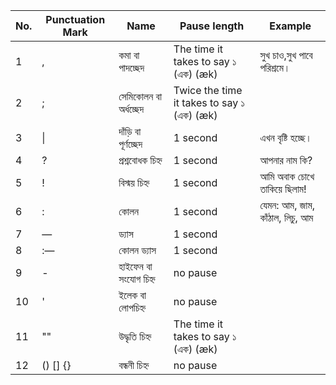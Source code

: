 | No. | Punctuation Mark | Name                  | Pause length                               | Example                   |
|-----|------------------|-----------------------|--------------------------------------------|----------------------------|
| 1   | ,                | কমা বা পাদচ্ছেদ           | The time it takes to say ১ (এক) (æk)        | সুখ চাও,সুখ পাবে পরিশ্রমে।           |
| 2   | ;                | সেমিকোলন বা অর্ধচ্ছেদ      |  Twice the time it takes to say ১ (এক) (æk) |                               |
| 3   | \|               | দাঁড়ি বা পূর্ণচ্ছেদ           |  1 second                                   | এখন বৃষ্টি হচ্ছে।                   |
| 4   | ?                | প্রশ্নবোধক চিহ্ন             | 1 second                                    | আপনার নাম কি?                 |
| 5   | !                | বিস্ময় চিহ্ন               | 1 second                                    | আমি অবাক চোখে তাকিয়ে ছিলাম!      |
| 6   | :                | কোলন                  | 1 second                                    | যেমন: আম, জাম, কাঁঠাল, লিচু, আম |
| 7   | —                | ড্যাস                   | 1 second                                    |                               |
| 8   | :—               | কোলন ড্যাস              | 1 second                                    |                               |
| 9   | -                | হাইফেন বা সংযোগ চিহ্ন      | no pause                                    |                              |
| 10  | '                | ইলেক বা লোপচিহ্ন          | no pause                                    |                              |
| 11  | ""               | উদ্ধৃতি চিহ্ন               | The time it takes to say ১ (এক) (æk)        |                              |
| 12  | () [] {}         | বন্ধনী চিহ্ন               | no pause                                    |                              |
